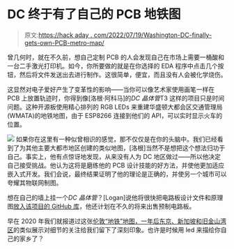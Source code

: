# DC 终于有了自己的 PCB 地铁图

> 原文:[https://hack aday . com/2022/07/19/Washington-DC-finally-gets-own-PCB-metro-map/](https://hackaday.com/2022/07/19/washington-dc-finally-gets-its-own-pcb-metro-map/)

曾几何时，就在不久前，想自己定制 PCB 的人会发现自己在市场上需要一桶酸和一台二手激光打印机。如今，你所要做的就是在你选择的 EDA 程序中点击几个按钮，然后将文件发送出去进行制作。这很简单，便宜，而且没有人会被化学烧伤。

这显然对电子爱好产生了变革性的影响——当你可以像艺术家使用画笔一样在 PCB 上放置轨迹时，你得到像[洛根·阿科马]的*DC 晶体管*T3 这样的项目只是时间问题。这种开源板使用精心排列的 RGB LEDs 来重建华盛顿大都会区交通管理局(WMATA)的地铁地图，由于 ESP8266 连接到他们的 API，可以实时显示火车的位置。

[![](../Images/3475fe5b917356cb0dc7118827e743ac.png)](https://hackaday.com/wp-content/uploads/2022/07/dctransistor_detail.gif) 如果你在这里有一种似曾相识的感觉，那不仅仅是在你的头脑中。我们已经看到了为其他主要大都市地区创建的类似地图，[洛根]当然不是想把这个想法归功于自己。事实上，他有点惊讶地发现，从来没有人为 DC 地区做过——所以他决定自己接受挑战。他认为这将是磨练他的 PCB 设计技能的好方法，并使他更加适应嵌入式开发。我们会说，最终结果证明了他的理论是正确的，并使另一个城市可以夸耀其物联网制图。

想在自己的墙上挂一个*DC 晶体管*？[Logan]说他将很快把电路板设计文件和原理图[放入该项目的 GitHub 库](https://github.com/LArkema/dctransistor-project)，他还计划在不久的将来出售预制电路板。

早在 2020 年我们就报道过这张[伦敦“地铁”地图，一年后](https://hackaday.com/2020/07/05/live-map-of-london-tube-created-in-pcb-and-lights/)[东京、新加坡和旧金山湾区](https://hackaday.com/2021/09/19/pcb-metro-maps-are-a-gorgeous-labor-of-love/)的类似展示对细节的关注给我们留下了深刻印象。也许是时候用 led 来描绘你自己的家乡了？